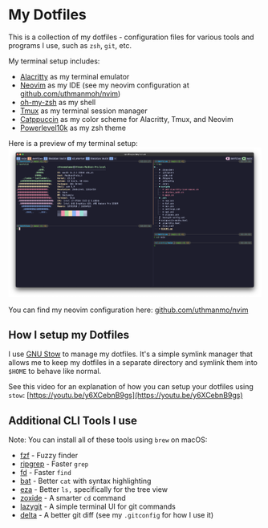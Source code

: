 # My Dotfiles

This is a collection of my dotfiles - configuration files for various tools and programs I use, such as `zsh`, `git`, etc.

My terminal setup includes:
- [Alacritty](https://alacritty.org) as my terminal emulator
- [Neovim](https://neovim.io) as my IDE (see my neovim configuration at [github.com/uthmanmoh/nvim](https://github.com/uthmanmoh/nvim))
- [oh-my-zsh](https://ohmyz.sh/) as my shell
- [Tmux](https://github.com/tmux/tmux) as my terminal session manager
- [Catppuccin](https://github.com/catppuccin) as my color scheme for Alacritty, Tmux, and Neovim
- [Powerlevel10k](https://github.com/romkatv/powerlevel10k) as my zsh theme

Here is a preview of my terminal setup:
![Alacritty Setup](assets/AlacrittySetup.png)

You can find my neovim configuration here: [github.com/uthmanmo/nvim](https://github.com/uthmanmoh/nvim)

## How I setup my Dotfiles

I use [GNU Stow](https://www.gnu.org/software/stow/) to manage my dotfiles. It's a simple symlink manager that allows me to keep my dotfiles in a separate directory and symlink them into `$HOME` to behave like normal.

See this video for an explanation of how you can setup your dotfiles using `stow`: [https://youtu.be/y6XCebnB9gs](https://youtu.be/y6XCebnB9gs)

## Additional CLI Tools I use

Note: You can install all of these tools using `brew` on macOS:

- [fzf](https://github.com/junegunn/fzf) - Fuzzy finder
- [ripgrep](https://github.com/BurntSushi/ripgrep) - Faster `grep`
- [fd](https://github.com/sharkdp/fd) - Faster `find`
- [bat](https://github.com/sharkdp/bat) - Better `cat` with syntax highlighting
- [eza](https://github.com/eza-community/eza) - Better `ls,` specifically for the tree view
- [zoxide](https://github.com/ajeetdsouza/zoxide) - A smarter `cd` command
- [lazygit](https://github.com/jesseduffield/lazygit) - A simple terminal UI for git commands
- [delta](https://github.com/dandavison/delta) - A better git diff (see my `.gitconfig` for how I use it)
